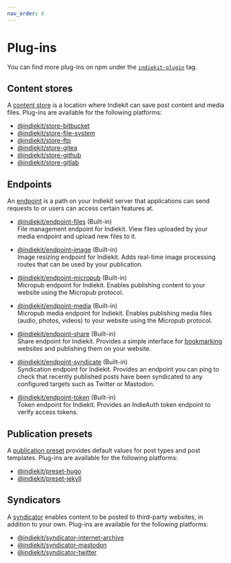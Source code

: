 ```yaml
---
nav_order: 6
---
```


# Plug-ins

You can find more plug-ins on npm under the [`indiekit-plugin`](https://www.npmjs.com/search?q=keywords%3Aindiekit-plugin) tag.

## Content stores

A [content store](../concepts#content-store) is a location where Indiekit can save post content and media files. Plug-ins are available for the following platforms:

- [@indiekit/store-bitbucket](https://npmjs.org/package/@indiekit/store-bitbucket)
- [@indiekit/store-file-system](https://npmjs.org/package/@indiekit/store-file-system)
- [@indiekit/store-ftp](https://npmjs.org/package/@indiekit/store-ftp)
- [@indiekit/store-gitea](https://npmjs.org/package/@indiekit/store-gitea)
- [@indiekit/store-github](https://npmjs.org/package/@indiekit/store-github)
- [@indiekit/store-gitlab](https://npmjs.org/package/@indiekit/store-gitlab)

## Endpoints

An [endpoint](../concepts#endpoint) is a path on your Indiekit server that applications can send requests to or users can access certain features at.

- [@indiekit/endpoint-files](https://npmjs.org/package/@indiekit/endpoint-files) (Built-in)  
  File management endpoint for Indiekit. View files uploaded by your media endpoint and upload new files to it.

- [@indiekit/endpoint-image](https://npmjs.org/package/@indiekit/endpoint-image) (Built-in)  
  Image resizing endpoint for Indiekit. Adds real-time image processing routes that can be used by your publication.

- [@indiekit/endpoint-micropub](https://npmjs.org/package/@indiekit/endpoint-micropub) (Built-in)  
  Micropub endpoint for Indiekit. Enables publishing content to your website using the Micropub protocol.

- [@indiekit/endpoint-media](https://npmjs.org/package/@indiekit/endpoint-media) (Built-in)  
  Micropub media endpoint for Indiekit. Enables publishing media files (audio, photos, videos) to your website using the Micropub protocol.

- [@indiekit/endpoint-share](https://npmjs.org/package/@indiekit/endpoint-share) (Built-in)  
  Share endpoint for Indiekit. Provides a simple interface for [bookmarking](https://indieweb.org/bookmark) websites and publishing them on your website.

- [@indiekit/endpoint-syndicate](https://npmjs.org/package/@indiekit/endpoint-syndicate) (Built-in)  
  Syndication endpoint for Indiekit. Provides an endpoint you can ping to check that recently published posts have been syndicated to any configured targets such as Twitter or Mastodon.

- [@indiekit/endpoint-token](https://npmjs.org/package/@indiekit/endpoint-token) (Built-in)  
  Token endpoint for Indiekit. Provides an IndieAuth token endpoint to verify access tokens.

## Publication presets

A [publication preset](../concepts#publication-preset) provides default values for post types and post templates. Plug-ins are available for the following platforms:

- [@indiekit/preset-hugo](https://npmjs.org/package/@indiekit/preset-hugo)
- [@indiekit/preset-jekyll](https://npmjs.org/package/@indiekit/preset-jekyll)

## Syndicators

A [syndicator](../concepts#syndicator) enables content to be posted to third-party websites, in addition to your own. Plug-ins are available for the following platforms:

- [@indiekit/syndicator-internet-archive](https://npmjs.org/package/@indiekit/syndicator-internet-archive)
- [@indiekit/syndicator-mastodon](https://npmjs.org/package/@indiekit/syndicator-mastodon)
- [@indiekit/syndicator-twitter](https://npmjs.org/package/@indiekit/syndicator-twitter)
